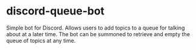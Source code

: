 # discord-queue-bot
Simple bot for Discord. Allows users to add topics to a queue for talking about at a later time. The bot can be summoned to retrieve and empty the queue of topics at any time.
